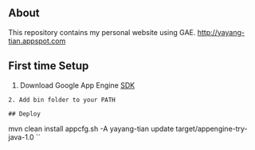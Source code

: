 ## About

This repository contains my personal website using GAE.
http://yayang-tian.appspot.com

## First time Setup

1. Download Google App Engine [SDK](https://cloud.google.com/appengine/downloads?hl=en_US&&&&&&&&_ga=1.53241512.166834375.1444180824#Google_App_Engine_SDK_for_Python)
```
2. Add bin folder to your PATH

## Deploy

```
mvn clean install
appcfg.sh -A yayang-tian update target/appengine-try-java-1.0
``
